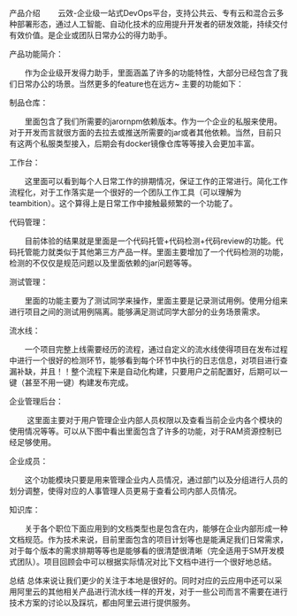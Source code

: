 产品介绍
  云效-企业级一站式DevOps平台，支持公共云、专有云和混合云多种部署形态，通过人工智能、自动化技术的应用提升开发者的研发效能，持续交付有效价值。是企业或团队日常办公的得力助手。

产品功能简介：

  作为企业级开发得力助手，里面涵盖了许多的功能特性，大部分已经包含了我们日常办公的场景。当然更多的feature也在远方~ 主要的功能如下：
  
  制品仓库：
  
  里面包含了我们所需要的jarornpm依赖版本。作为一个企业的私服来使用。对于开发而言就很方面的去拉去或推送所需要的jar或者其他依赖。当然，目前只有这两个私服类型接入，后期会有docker镜像仓库等等接入会更加丰富。
  
  工作台：
  
  这里面可以看到每个人日常工作的排期情况，保证工作的正常进行。简化工作流程化，对于工作落实是一个很好的一个团队工作工具（可以理解为teambition）。这个算得上是日常工作中接触最频繁的一个功能了。
  
  代码管理：
  
  目前体验的结果就是里面是一个代码托管+代码检测+代码review的功能。代码托管能力就类似于其他第三方产品一样。里面主要增加了一个代码检测的功能，检测的不仅仅是规范问题以及里面依赖的jar问题等等。
  
  测试管理：
  
  里面的功能主要为了测试同学来操作，里面主要是记录测试用例。使用分组来进行项目之间的测试用例隔离。能够满足测试同学大部分的业务场景需求。
  
  流水线：
  
  一个项目完整上线需要经历的流程，通过自定义的流水线使得项目在发布过程中进行一个很好的检测环节，能够看到每个环节中执行的日志信息，对项目进行查漏补缺，并且！！整个流程下来是自动化构建，只要用户之前配置好，后期可以一键（甚至不用一键）构建发布完成。
  
  企业管理后台：
  
   这里面主要对于用户管理企业内部人员权限以及查看当前企业内各个模块的使用情况等等。可以从下图中看出里面包含了许多的功能，对于RAM资源控制已经足够使用。
   
   企业成员：
   
  这个功能模块只要是用来管理企业内人员情况，通过部门以及分组进行人员的划分调整，使得对应的人事管理人员更易于查看公司内部人员情况。

知识库：

  关于各个职位下面应用到的文档类型也是包含在内，能够在企业内部形成一种文档规范。作为技术来说，目前里面包含的项目计划等也是能满足我们日常需求，对于每个版本的需求排期等等也是能够看的很清楚很清晰（完全适用于SM开发模式团队）。项目回顾会中可以根据实际情况对比下文档中进行一个很好地总结。

总结
总体来说让我们更少的关注于本地是很好的。同时对应的云应用中还可以采用阿里云的其他相关产品进行流水线一样的开发，对于一些公司而言不需要在进行技术方案的讨论以及踩坑，都由阿里云进行提供服务。
